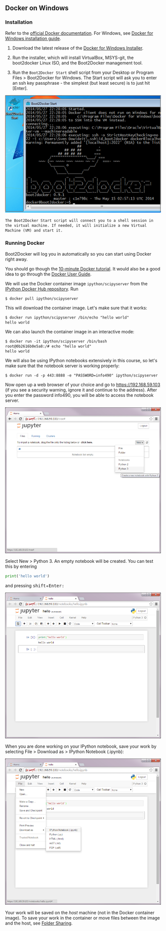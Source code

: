 ## Docker on Windows

### Installation

Refer to the [official Docker documentation](https://docs.docker.com/). For Windows, see [Docker for Windows installation guide](https://docs.docker.com/installation/windows/).

1. Download the latest release of the [Docker for Windows Installer](https://github.com/boot2docker/windows-installer/releases/latest).

2. Run the installer, which will install VirtualBox, MSYS-git, the boot2docker Linux ISO, and the Boot2Docker management tool.

3. Run the `Boot2Docker Start` shell script from your Desktop or Program Files > Boot2Docker for Windows. The Start script will ask you to enter an ssh key passphrase - the simplest (but least secure) is to just hit [Enter].

![windows boot2docker start](windows-boot2docker-start.png)

    The Boot2Docker Start script will connect you to a shell session in the virtual machine. If needed, it will initialize a new Virtual Machine (VM) and start it.

### Running Docker

Boot2Docker will log you in automatically so you can start using Docker right
away.

You should go though the [10-minute Docker tutorial](https://www.docker.com/tryit/). It would also be a good idea to go through the [Docker User Guide](https://docs.docker.com/userguide/).

We will use the Docker container image `ipython/scipyserver` from the [IPython
Docker Hub repository](https://registry.hub.docker.com/u/ipython/scipyserver/). Run 

```console
$ docker pull ipython/scipyserver
```

This will download the container image. Let's make sure that it works:

```console
$ docker run ipython/scipyserver /bin/echo "hello world"
hello world
```

We can also launch the container image in an interactive mode:

```console
$ docker run -it ipython/scipyserver /bin/bash
root@0b2616b0e5a8:/# echo "hello world"
hello world
```

We will also be using IPython notebooks extensively in this course, so let's
make sure that the notebook server is working properly:

```console
$ docker run -d -p 443:8888 -e "PASSWORD=info490" ipython/scipyserver
```

Now open up a web browser of your choice and go to https://192.168.59.103
(if you see a security warning, ignore it and continue to the address). After you enter the password info490, you will be able to access the notebook server.

![notebook server](ipynb1.png)

Select New > Python 3. An empty notebook will be created. You can test this by
entering 

```python
print('hello world')
```

and pressing <kbd>shift</kbd>+<kbd>Enter<kbd>:

![empty notebook](ipynb2.png)

When you are done working on your IPython notebook, save your work by selecting
File > Download as > IPython Notebook (.ipynb):

![download notebook](ipynb3.png)

Your work will be saved on the *host* machine (not in the Docker container
image). To save your work in the container or move files between the image and
the host, see [Folder Sharing](docker_folder_sharing.md).
